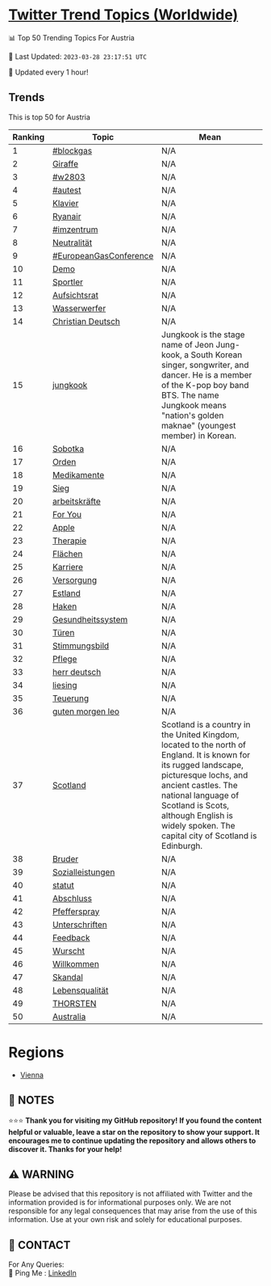 [Twitter Trend Topics (Worldwide)](https://github.com/ErcinDedeoglu/Twitter-Trend-Topics)
==========


📊 Top 50 Trending Topics For Austria

📆 Last Updated: `2023-03-28 23:17:51 UTC`

🔧 Updated every 1 hour!


## Trends

This is top 50 for Austria

| Ranking | Topic | Mean |
| ------- | ------------ | ------------ |
| 1 | [#blockgas](http://twitter.com/search?q=%23blockgas) | N/A |
| 2 | [Giraffe](http://twitter.com/search?q=Giraffe) | N/A |
| 3 | [#w2803](http://twitter.com/search?q=%23w2803) | N/A |
| 4 | [#autest](http://twitter.com/search?q=%23autest) | N/A |
| 5 | [Klavier](http://twitter.com/search?q=Klavier) | N/A |
| 6 | [Ryanair](http://twitter.com/search?q=Ryanair) | N/A |
| 7 | [#imzentrum](http://twitter.com/search?q=%23imzentrum) | N/A |
| 8 | [Neutralität](http://twitter.com/search?q=Neutralit%c3%a4t) | N/A |
| 9 | [#EuropeanGasConference](http://twitter.com/search?q=%23EuropeanGasConference) | N/A |
| 10 | [Demo](http://twitter.com/search?q=Demo) | N/A |
| 11 | [Sportler](http://twitter.com/search?q=Sportler) | N/A |
| 12 | [Aufsichtsrat](http://twitter.com/search?q=Aufsichtsrat) | N/A |
| 13 | [Wasserwerfer](http://twitter.com/search?q=Wasserwerfer) | N/A |
| 14 | [Christian Deutsch](http://twitter.com/search?q=Christian+Deutsch) | N/A |
| 15 | [jungkook](http://twitter.com/search?q=jungkook) | Jungkook is the stage name of Jeon Jung-kook, a South Korean singer, songwriter, and dancer. He is a member of the K-pop boy band BTS. The name Jungkook means "nation's golden maknae" (youngest member) in Korean. |
| 16 | [Sobotka](http://twitter.com/search?q=Sobotka) | N/A |
| 17 | [Orden](http://twitter.com/search?q=Orden) | N/A |
| 18 | [Medikamente](http://twitter.com/search?q=Medikamente) | N/A |
| 19 | [Sieg](http://twitter.com/search?q=Sieg) | N/A |
| 20 | [arbeitskräfte](http://twitter.com/search?q=arbeitskr%c3%a4fte) | N/A |
| 21 | [For You](http://twitter.com/search?q=For+You) | N/A |
| 22 | [Apple](http://twitter.com/search?q=Apple) | N/A |
| 23 | [Therapie](http://twitter.com/search?q=Therapie) | N/A |
| 24 | [Flächen](http://twitter.com/search?q=Fl%c3%a4chen) | N/A |
| 25 | [Karriere](http://twitter.com/search?q=Karriere) | N/A |
| 26 | [Versorgung](http://twitter.com/search?q=Versorgung) | N/A |
| 27 | [Estland](http://twitter.com/search?q=Estland) | N/A |
| 28 | [Haken](http://twitter.com/search?q=Haken) | N/A |
| 29 | [Gesundheitssystem](http://twitter.com/search?q=Gesundheitssystem) | N/A |
| 30 | [Türen](http://twitter.com/search?q=T%c3%bcren) | N/A |
| 31 | [Stimmungsbild](http://twitter.com/search?q=Stimmungsbild) | N/A |
| 32 | [Pflege](http://twitter.com/search?q=Pflege) | N/A |
| 33 | [herr deutsch](http://twitter.com/search?q=herr+deutsch) | N/A |
| 34 | [liesing](http://twitter.com/search?q=liesing) | N/A |
| 35 | [Teuerung](http://twitter.com/search?q=Teuerung) | N/A |
| 36 | [guten morgen leo](http://twitter.com/search?q=guten+morgen+leo) | N/A |
| 37 | [Scotland](http://twitter.com/search?q=Scotland) | Scotland is a country in the United Kingdom, located to the north of England. It is known for its rugged landscape, picturesque lochs, and ancient castles. The national language of Scotland is Scots, although English is widely spoken. The capital city of Scotland is Edinburgh. |
| 38 | [Bruder](http://twitter.com/search?q=Bruder) | N/A |
| 39 | [Sozialleistungen](http://twitter.com/search?q=Sozialleistungen) | N/A |
| 40 | [statut](http://twitter.com/search?q=statut) | N/A |
| 41 | [Abschluss](http://twitter.com/search?q=Abschluss) | N/A |
| 42 | [Pfefferspray](http://twitter.com/search?q=Pfefferspray) | N/A |
| 43 | [Unterschriften](http://twitter.com/search?q=Unterschriften) | N/A |
| 44 | [Feedback](http://twitter.com/search?q=Feedback) | N/A |
| 45 | [Wurscht](http://twitter.com/search?q=Wurscht) | N/A |
| 46 | [Willkommen](http://twitter.com/search?q=Willkommen) | N/A |
| 47 | [Skandal](http://twitter.com/search?q=Skandal) | N/A |
| 48 | [Lebensqualität](http://twitter.com/search?q=Lebensqualit%c3%a4t) | N/A |
| 49 | [THORSTEN](http://twitter.com/search?q=THORSTEN) | N/A |
| 50 | [Australia](http://twitter.com/search?q=Australia) | N/A |



# Regions

* [Vienna](</Austria/Vienna.md>)



## 📝 NOTES

⭐⭐⭐ **Thank you for visiting my GitHub repository! If you found the content helpful or valuable, leave a star on the repository to show your support. It encourages me to continue updating the repository and allows others to discover it. Thanks for your help!**


## ⚠️ WARNING

Please be advised that this repository is not affiliated with Twitter and the information provided is for informational purposes only. We are not responsible for any legal consequences that may arise from the use of this information. Use at your own risk and solely for educational purposes.


## 📨 CONTACT

 For Any Queries:  
            🏓 Ping Me : [LinkedIn](https://www.linkedin.com/in/ercindedeoglu/)
